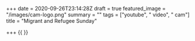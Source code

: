 +++
date = 2020-09-26T23:14:28Z
draft = true
featured_image = "/images/cam-logo.png"
summary = ""
tags = ["youtube", " video", " cam"]
title = "Migrant and Refugee Sunday"

+++
{{ <youtube CgqVyATtkJM> }}